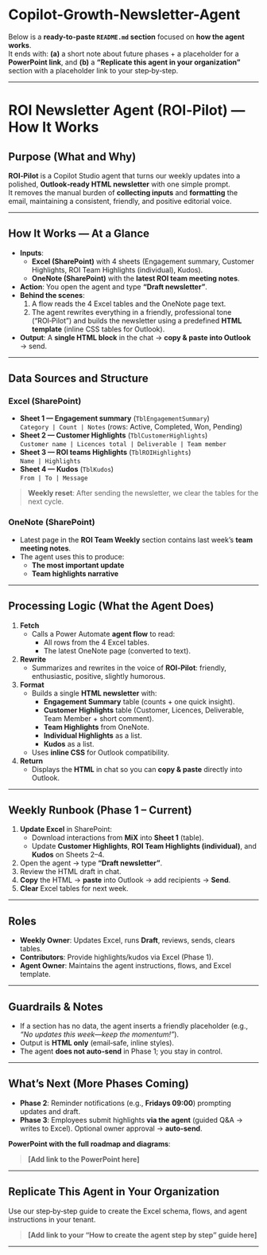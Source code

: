 # Copilot-Growth-Newsletter-Agent
Below is a **ready-to-paste `README.md` section** focused on **how the agent works**.\
It ends with: **(a)** a short note about future phases + a placeholder for a **PowerPoint link**, and **(b)** a **“Replicate this agent in your organization”** section with a placeholder link to your step‑by‑step.

***

# ROI Newsletter Agent (ROI‑Pilot) — How It Works

## Purpose (What and Why)

**ROI‑Pilot** is a Copilot Studio agent that turns our weekly updates into a polished, **Outlook‑ready HTML newsletter** with one simple prompt.\
It removes the manual burden of **collecting inputs** and **formatting** the email, maintaining a consistent, friendly, and positive editorial voice.

***

## How It Works — At a Glance

*   **Inputs**:
    *   **Excel (SharePoint)** with 4 sheets (Engagement summary, Customer Highlights, ROI Team Highlights (individual), Kudos).
    *   **OneNote (SharePoint)** with the **latest ROI team meeting notes**.
*   **Action**: You open the agent and type **“Draft newsletter”**.
*   **Behind the scenes**:
    1.  A flow reads the 4 Excel tables and the OneNote page text.
    2.  The agent rewrites everything in a friendly, professional tone (“ROI‑Pilot”) and builds the newsletter using a predefined **HTML template** (inline CSS tables for Outlook).
*   **Output**: A **single HTML block** in the chat → **copy & paste into Outlook** → send.

***

## Data Sources and Structure

### Excel (SharePoint)

*   **Sheet 1 — Engagement summary** (`TblEngagementSummary`)\
    `Category | Count | Notes` (rows: Active, Completed, Won, Pending)
*   **Sheet 2 — Customer Highlights** (`TblCustomerHighlights`)\
    `Customer name | Licences total | Deliverable | Team member`
*   **Sheet 3 — ROI teams Highlights** (`TblROIHighlights`)\
    `Name | Highlights`
*   **Sheet 4 — Kudos** (`TblKudos`)\
    `From | To | Message`

> **Weekly reset**: After sending the newsletter, we clear the tables for the next cycle.

### OneNote (SharePoint)

*   Latest page in the **ROI Team Weekly** section contains last week’s **team meeting notes**.
*   The agent uses this to produce:
    *   **The most important update**
    *   **Team highlights narrative**

***

## Processing Logic (What the Agent Does)

1.  **Fetch**
    *   Calls a Power Automate **agent flow** to read:
        *   All rows from the 4 Excel tables.
        *   The latest OneNote page (converted to text).
2.  **Rewrite**
    *   Summarizes and rewrites in the voice of **ROI‑Pilot**: friendly, enthusiastic, positive, slightly humorous.
3.  **Format**
    *   Builds a single **HTML newsletter** with:
        *   **Engagement Summary** table (counts + one quick insight).
        *   **Customer Highlights** table (Customer, Licences, Deliverable, Team Member + short comment).
        *   **Team Highlights** from OneNote.
        *   **Individual Highlights** as a list.
        *   **Kudos** as a list.
    *   Uses **inline CSS** for Outlook compatibility.
4.  **Return**
    *   Displays the **HTML** in chat so you can **copy & paste** directly into Outlook.

***

## Weekly Runbook (Phase 1 – Current)

1.  **Update Excel** in SharePoint:
    *   Download interactions from **MiX** into **Sheet 1** (table).
    *   Update **Customer Highlights**, **ROI Team Highlights (individual)**, and **Kudos** on Sheets 2–4.
2.  Open the agent → type **“Draft newsletter”**.
3.  Review the HTML draft in chat.
4.  **Copy** the HTML → **paste** into Outlook → add recipients → **Send**.
5.  **Clear** Excel tables for next week.



***

## Roles

*   **Weekly Owner**: Updates Excel, runs **Draft**, reviews, sends, clears tables.
*   **Contributors**: Provide highlights/kudos via Excel (Phase 1).
*   **Agent Owner**: Maintains the agent instructions, flows, and Excel template.

***

## Guardrails & Notes

*   If a section has no data, the agent inserts a friendly placeholder (e.g., *“No updates this week—keep the momentum!”*).
*   Output is **HTML only** (email‑safe, inline styles).
*   The agent **does not auto‑send** in Phase 1; you stay in control.

***

## What’s Next (More Phases Coming)

*   **Phase 2**: Reminder notifications (e.g., **Fridays 09:00**) prompting updates and draft.
*   **Phase 3**: Employees submit highlights **via the agent** (guided Q\&A → writes to Excel). Optional owner approval → **auto‑send**.

**PowerPoint with the full roadmap and diagrams**:

> **\[Add link to the PowerPoint here]**

***

## Replicate This Agent in Your Organization

Use our step‑by‑step guide to create the Excel schema, flows, and agent instructions in your tenant.

> **\[Add link to your “How to create the agent step by step” guide here]**

***
